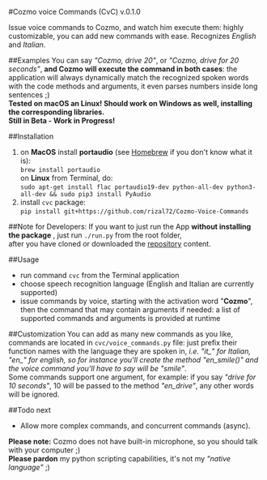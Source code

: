 #Cozmo voice Commands (CvC) v.0.1.0

Issue voice commands to Cozmo, and watch him execute them: highly customizable, you can add new commands with ease.
Recognizes *English* and *Italian*.

##Examples
You can say *"Cozmo, drive 20"*, or *"Cozmo, drive for 20 seconds"*, **and Cozmo will execute the command in both cases**: the application will always dynamically match the recognized spoken words with the code methods and arguments, it even parses numbers inside long sentences ;)  
**Tested on macOS an Linux! Should work on Windows as well, installing the corresponding libraries.  
Still in Beta - Work in Progress!**

##Installation
1. on **MacOS** install **portaudio** (see [Homebrew](http://brew.sh/index_it.html) if you don't know what it is):  
`brew install portaudio`  
on **Linux** from Terminal, do:  
`sudo apt-get install flac portaudio19-dev python-all-dev python3-all-dev && sudo pip3 install PyAudio`
2. install `cvc` package:  
`pip install git+https://github.com/rizal72/Cozmo-Voice-Commands`  

##Note for Developers:
If you want to just run the App **without installing the package** , just run `./run.py` from the root folder,  
after you have cloned or downloaded the [repository](https://github.com/rizal72/Cozmo-Voice-Commands) content.

##Usage
* run command `cvc` from the Terminal application
* choose speech recognition language (English and Italian are currently supported)
* issue commands by voice, starting with the activation word "**Cozmo**", then the command that may contain arguments if needed: a list of supported commands and arguments is provided at runtime

##Customization
You can add as many new commands as you like, commands are located in `cvc/voice_commands.py` file: just prefix their function names with the language they are spoken in, *i.e. "it_" for Italian, "en_" for english, so for instance you'll create the method "en_smile()" and the voice command you'll have to say will be "smile"*.  
Some commands support one argument, for example: if you say *"drive for 10 seconds"*, 10 will be passed to the method *"en_drive"*, any other words will be ignored.

##Todo next
* Allow more complex commands, and concurrent commands (async).

**Please note:** Cozmo does not have built-in microphone, so you should talk with your computer ;)  
**Please pardon** my python scripting capabilities, it's not my *"native language"* ;)
